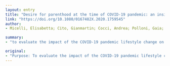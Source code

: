 ```yaml
---
layout: entry
title: "Desire for parenthood at the time of COVID-19 pandemic: an insight into the Italian situation"
link: "https://doi.org/10.1080/0167482X.2020.1759545"
author:
- Micelli, Elisabetta; Cito, Gianmartin; Cocci, Andrea; Polloni, Gaia; Russo, Giorgio Ivan; Minervini, Andrea; Carini, Marco; Natali, Alessandro; Coccia, Maria Elisabetta

summary:
- "to evaluate the impact of the COVID-19 pandemic lifestyle change on couples of reproductive age and on their desire for parenthood. To evaluate the impacts of the lifestyle change.To evaluate the effects of the change on marriages.Materials and methods: A quantitative correlational resea.... Purpose: Evaluating the impact on couples. Using a quantitative correlation... a re-see... to evaluate their impact on parenting age and reproductive age.Evaluating impact of COVId-19 lifestyle changes on couples on a lifestyle change in the COVD-19."

original:
- "Purpose: To evaluate the impact of the COVID-19 pandemic lifestyle change on couples of reproductive age and on their desire for parenthood.Materials and methods: A quantitative correlational resea..."
---
```


